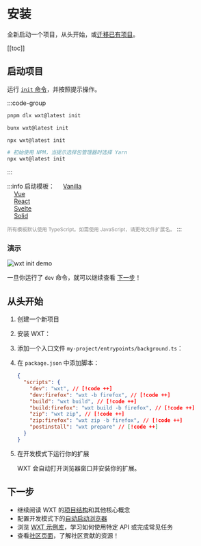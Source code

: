 # 安装

全新启动一个项目，从头开始，或[迁移已有项目](/guide/resources/migrate)。

[[toc]]

## 启动项目

运行 [`init` 命令](/api/cli/wxt-init)，并按照提示操作。

:::code-group

```sh [PNPM]
pnpm dlx wxt@latest init
```

```sh [Bun]
bunx wxt@latest init
```

```sh [NPM]
npx wxt@latest init
```

```sh [Yarn]
# 初始使用 NPM，当提示选择包管理器时选择 Yarn
npx wxt@latest init
```

:::

:::info 启动模板：
[<Icon name="TypeScript" style="margin-left: 16px;" />Vanilla](https://github.com/wxt-dev/wxt/tree/main/templates/vanilla)<br/>[<Icon name="Vue" style="margin-left: 16px;" />Vue](https://github.com/wxt-dev/wxt/tree/main/templates/vue)<br/>[<Icon name="React" style="margin-left: 16px;" />React](https://github.com/wxt-dev/wxt/tree/main/templates/react)<br/>[<Icon name="Svelte" style="margin-left: 16px;" />Svelte](https://github.com/wxt-dev/wxt/tree/main/templates/svelte)<br/>[<Icon name="Solid" icon="https://www.solidjs.com/img/favicons/favicon-32x32.png"  style="margin-left: 16px;" />Solid](https://github.com/wxt-dev/wxt/tree/main/templates/solid)

<small style="opacity: 50%">所有模板默认使用 TypeScript。如需使用 JavaScript，请更改文件扩展名。</small>
:::

### 演示

![wxt init demo](/assets/init-demo.gif)

一旦你运行了 `dev` 命令，就可以继续查看 [下一步](#next-steps)！

## 从头开始

1. 创建一个新项目

2. 安装 WXT：

3. 添加一个入口文件 `my-project/entrypoints/background.ts`：

4. 在 `package.json` 中添加脚本：

   ```json [package.json]
   {
     "scripts": {
       "dev": "wxt", // [!code ++]
       "dev:firefox": "wxt -b firefox", // [!code ++]
       "build": "wxt build", // [!code ++]
       "build:firefox": "wxt build -b firefox", // [!code ++]
       "zip": "wxt zip", // [!code ++]
       "zip:firefox": "wxt zip -b firefox", // [!code ++]
       "postinstall": "wxt prepare" // [!code ++]
     }
   }
   ```

5. 在开发模式下运行你的扩展

   WXT 会自动打开浏览器窗口并安装你的扩展。

## 下一步

- 继续阅读 WXT 的[项目结构](/guide/essentials/project-structure)和其他核心概念
- 配置开发模式下的[自动启动浏览器](/guide/essentials/config/browser-startup)
- 浏览 [WXT 示例库](/examples)，学习如何使用特定 API 或完成常见任务
- 查看[社区页面](/guide/resources/community)，了解社区贡献的资源！
